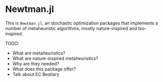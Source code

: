 # Newtman.jl

This is `Newtman.jl`, an stochastic optimization packages that implements
a number of metaheuristic algorithms, mostly nature-inspired and bio-inspired.

TODO:
- What are metaheuristics?
- What are nature-inspired metaheuristics?
- Why are they needed?
- What does this package offer?
- Talk about EC Bestiary